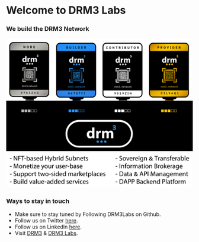 # Welcome to DRM3 Labs

### We build the DRM3 Network

![Network](https://raw.githubusercontent.com/DRM3Labs/drm3labs-branding/main/img/plugged.png)
![Bullets](https://raw.githubusercontent.com/DRM3Labs/drm3labs-branding/main/img/bullets.png)

### Ways to stay in touch

- Make sure to stay tuned by Following DRM3Labs on Github.
- Follow us on Twitter [here](https://twitter.com/Drm3Labs).
- Follow us on LinkedIn [here](https://www.linkedin.com/company/drm3-labs).
- Visit [DRM3](https://drm3.io/) & [DRM3 Labs](https://drm3labs.io/).
